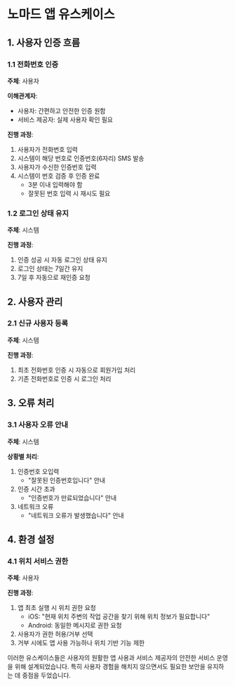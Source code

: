 # 노마드 앱 유스케이스

## 1. 사용자 인증 흐름

### 1.1 전화번호 인증

**주체**: 사용자

**이해관계자**:

- 사용자: 간편하고 안전한 인증 원함
- 서비스 제공자: 실제 사용자 확인 필요

**진행 과정**:

1. 사용자가 전화번호 입력
2. 시스템이 해당 번호로 인증번호(6자리) SMS 발송
3. 사용자가 수신한 인증번호 입력
4. 시스템이 번호 검증 후 인증 완료
   - 3분 이내 입력해야 함
   - 잘못된 번호 입력 시 재시도 필요

### 1.2 로그인 상태 유지

**주체**: 시스템

**진행 과정**:

1. 인증 성공 시 자동 로그인 상태 유지
2. 로그인 상태는 7일간 유지
3. 7일 후 자동으로 재인증 요청

## 2. 사용자 관리

### 2.1 신규 사용자 등록

**주체**: 시스템

**진행 과정**:

1. 최초 전화번호 인증 시 자동으로 회원가입 처리
2. 기존 전화번호로 인증 시 로그인 처리

## 3. 오류 처리

### 3.1 사용자 오류 안내

**주체**: 시스템

**상황별 처리**:

1. 인증번호 오입력
   - "잘못된 인증번호입니다" 안내
2. 인증 시간 초과
   - "인증번호가 만료되었습니다" 안내
3. 네트워크 오류
   - "네트워크 오류가 발생했습니다" 안내

## 4. 환경 설정

### 4.1 위치 서비스 권한

**주체**: 사용자

**진행 과정**:

1. 앱 최초 실행 시 위치 권한 요청
   - iOS: "현재 위치 주변의 작업 공간을 찾기 위해 위치 정보가 필요합니다"
   - Android: 동일한 메시지로 권한 요청
2. 사용자가 권한 허용/거부 선택
3. 거부 시에도 앱 사용 가능하나 위치 기반 기능 제한

이러한 유스케이스들은 사용자의 원활한 앱 사용과 서비스 제공자의 안전한 서비스 운영을 위해 설계되었습니다. 특히 사용자 경험을 해치지 않으면서도 필요한 보안을 유지하는 데 중점을 두었습니다.

